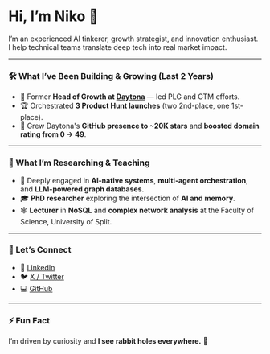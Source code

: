 # Hi, I’m Niko 👋

<!--
**nkkko/nkkko** is a ✨ _special_ ✨ repository because its `README.md` (this file) appears on your GitHub profile.
-->

I’m an experienced AI tinkerer, growth strategist, and innovation enthusiast. I help technical teams translate deep tech into real market impact.

---

### 🛠️ What I’ve Been Building & Growing (Last 2 Years)

* 🚀 Former **Head of Growth at [Daytona](https://www.daytona.io/)** — led PLG and GTM efforts.
* 🏆 Orchestrated **3 Product Hunt launches** (two 2nd-place, one 1st-place).
* 🌟 Grew Daytona's **GitHub presence to \~20K stars** and **boosted domain rating from 0 → 49**.

---

### 🧠 What I’m Researching & Teaching

* 🤖 Deeply engaged in **AI-native systems**, **multi-agent orchestration**, and **LLM-powered graph databases**.
* 🎓 **PhD researcher** exploring the intersection of **AI and memory**.
* 🕸️ **Lecturer** in **NoSQL** and **complex network analysis** at the Faculty of Science, University of Split.

---

### 💬 Let’s Connect

* 💼 [LinkedIn](https://www.linkedin.com/in/nikolabalic)
* 🐦 [X / Twitter](https://www.x.com/nibalic)
* 💻 [GitHub](https://github.com/nkkko)

---

### ⚡ Fun Fact

I’m driven by curiosity and **I see rabbit holes everywhere.** 🐇
